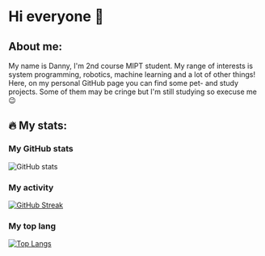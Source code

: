 # Hi everyone 👋



## About me:
My name is Danny, I'm 2nd course MIPT student. My range of interests is system programming, robotics, machine learning and a lot of other things! Here, on my personal GitHub page you can find some pet- and study projects. Some of them may be cringe but I'm still studying so execuse me :wink:

## :fire: My stats:

### Му GitHub stats
![GitHub stats](https://github-readme-stats.vercel.app/api?username=Dkay7&theme=gotham&count_private=true&show_icons=true)

### My activity
[![GitHub Streak](https://streak-stats.demolab.com?user=Dkay7&theme=gotham&hide_border=true&border_radius=10&date_format=j%20M%5B%20Y%5D)](https://git.io/streak-stats)

### My top lang
[![Top Langs](https://github-readme-stats.vercel.app/api/top-langs/?username=Dkay7&layout=compact&theme=gotham&hide=Jupyter%20Notebook,Python,TeX,Assembly,Java)](https://github.com/anuraghazra/github-readme-stats)
